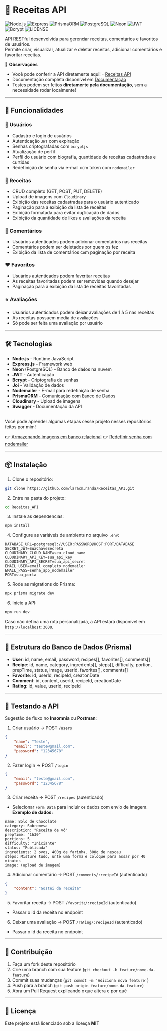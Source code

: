 # 🍜 Receitas API 

<p align="left"> 

![Node.js](https://img.shields.io/badge/Node.js-22+-green.svg)
![Express](https://img.shields.io/badge/Express-5.1-black.svg)
![PrismaORM](https://img.shields.io/badge/Prisma-6.13-purple.svg)
![PostgreSQL](https://img.shields.io/badge/Banco-PostgreSQL-blue.svg)
![Neon](https://img.shields.io/badge/Banco-Neon-green.svg)
![JWT](https://img.shields.io/badge/JWT-Auth-orange.svg)
![Bcrypt](https://img.shields.io/badge/Bcrypt-3.0.2-red.svg)
![LICENSE](https://img.shields.io/badge/License-MIT-yellow.svg)

API RESTful desenvolvida para gerenciar receitas, comentários e favoritos de usuários.  
Permite criar, visualizar, atualizar e deletar receitas, adicionar comentários e favoritar receitas.  

📌 **Observações**
- Você pode conferir a API diretamente aqui! - [Receitas API](https://receitas-api-6a7p.onrender.com/)
- Documentação completa disponível em [Documentação](https://receitas-api-6a7p.onrender.com/docs/)
- Testes podem ser feitos **diretamente pela documentação**, sem a necessidade rodar localmente!

---

## 📲 Funcionalidades

### 👤 **Usuários**

- Cadastro e login de usuários
- Autenticação `JWT` com expiração
- Senhas criptografadas com `bcryptjs`
- Atualização de perfil
- Perfil do usuário com biografia, quantidade de receitas cadastradas e curtidas 
- Redefinição de senha via e-mail com token com `nodemailer`

### 🥪 **Receitas**

- CRUD completo (GET, POST, PUT, DELETE)
- Upload de imagens com `Cloudinary`
- Exibição das receitas cadastradas para o usuário autenticado
- Paginação para a exibição da lista de receitas
- Exibição formatada para evitar duplicação de dados
- Exibição da quantidade de likes e avaliações da receita

### 💬 **Comentários**

- Usuários autenticados podem adicionar comentários nas receitas
- Comentários podem ser deletados por quem os fez
- Exibição da lista de comentários com paginação por receita

### ❤️ **Favoritos**

- Usuários autenticados podem favoritar receitas
- As receitas favoritadas podem ser removidas quando desejar
- Paginação para a exibição da lista de receitas favoritadas

### ⭐ **Avaliações**
- Usuários autenticados podem deixar avaliações de 1 à 5 nas receitas
- As receitas possuem média de avaliações
- Só pode ser feita uma avaliação por usuário

---

## 🛠️ Tecnologias

- **Node.js** - Runtime JavaScript
- **Express.js** - Framework web
- **Neon** (PostgreSQL) - Banco de dados na nuvem
- **JWT** - Autenticação
- **Bcrypt** - Criptografia de senhas
- **Joi** - Validação de dados
- **Nodemailer** - E-mail para redefinição de senha
- **PrismaORM** - Comunicação com Banco de Dados
- **Cloudinary** - Upload de imagens
- **Swagger** - Documentação da API

</br>
Você pode aprender algumas etapas desse projeto nesses repositórios feitos por mim!

👉 [Armazenando imagens em banco relacional](https://github.com/laracmiranda/Estudos_Gerais/tree/main/Armazenamento%20de%20Imagens)
👉 [Redefinir senha com nodemailer](https://github.com/laracmiranda/Estudos_Gerais/tree/main/Redefini%C3%A7%C3%A3o%20de%20Senha%20com%20nodemailer)

--- 
## 📦 Instalação

1. Clone o repositório:
```bash
git clone https://github.com/laracmiranda/Receitas_API.git
````

2. Entre na pasta do projeto:

```bash
cd Receitas_API
```

3. Instale as dependências:

```bash
npm install
```

4. Configure as variáveis de ambiente no arquivo `.env`:

```
DATABASE_URL=postgresql://USER:PASSWORD@HOST:PORT/DATABASE
SECRET_JWT=SuaChaveSecreta
CLOUDINARY_CLOUD_NAME=seu_cloud_name
CLOUDINARY_API_KEY=sua_api_key
CLOUDINARY_API_SECRET=sua_api_secret
EMAIL_USER=email_completo_nodemailer
EMAIL_PASS=senha_app_nodemailer
PORT=sua_porta
```

5. Rode as migrations do Prisma:

```bash
npx prisma migrate dev
```

6. Inicie a API:

```bash
npm run dev
```

Caso não defina uma rota personalizada, a API estará disponível em `http://localhost:3000`.

---

## 📂 Estrutura do Banco de Dados (Prisma)

* **User**: id, name, email, password, recipes\[], favorites\[], comments\[]
* **Recipe**: id, name, category, ingredients\[], steps[], difficulty, portion, prepTime, status, image, userId, favorites\[], comments\[]
* **Favorite**: id, userId, recipeId, creationDate
* **Comment**: id, content, userId, recipeId, creationDate
* **Rating**: id, value, userId, recipeId

---

## 📝 Testando a API

Sugestão de fluxo no **Insomnia** ou **Postman**:

1. Criar usuário → POST `/users`
```json
{
	"name": "Teste",
	"email": "teste@gmail.com",
	"password": "12345678"
}
```

2. Fazer login → POST `/login`
```json
{
	"email": "teste@gmail.com",
	"password": "12345678"
}
```

3. Criar receita → POST `/recipes` (autenticado)
- Selecionar `Form Data` para incluir os dados com envio de imagem.
**Exemplo de dados:**
```
name: Bolo de Chocolate
category: Sobremesa
description: "Receita de vó"
prepTime: "1h30"
portions: 5
difficulty: "Iniciante"
status: "Publicada"
ingredients: 2 ovos, 400g de farinha, 300g de nescau
steps: Misture tudo, unte uma forma e coloque para assar por 40 minutos
image: (upload de imagem)
```

4. Adicionar comentário → POST `/comments/:recipeId` (autenticado)
```json
{
	"content": "Gostei da receita"
}
```

5. Favoritar receita → POST `/favorite/:recipeId` (autenticado)
- Passar o id da receita no endpoint

6. Deixar uma avaliação → POST `/rating/:recipeId` (autenticado)
- Passar o id da receita no endpoint

---

## 🤝 Contribuição
1. Faça um fork deste repositório  
2. Crie uma branch com sua feature (`git checkout -b feature/nome-da-feature`)  
3. Commit suas mudanças (`git commit -m 'Adiciona nova feature'`)  
4. Push para a branch (`git push origin feature/nome-da-feature`)  
5. Abra um Pull Request explicando o que altera e por quê

---

## 📃 Licença

Este projeto está licenciado sob a licença **MIT** 
